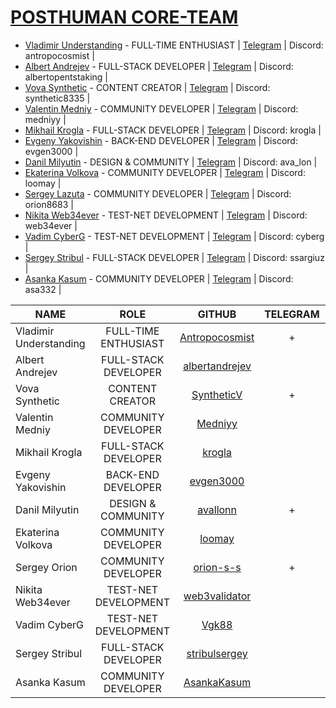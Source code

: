 # [POSTHUMAN CORE-TEAM](https://posthuman.digital/#rec643937348)

- [Vladimir Understanding](https://github.com/Antropocosmist) - FULL-TIME ENTHUSIAST | [Telegram](https://t.me/antropocosmist) | Discord: antropocosmist |
- [Albert Andrejev](https://github.com/albertandrejev) - FULL-STACK DEVELOPER        | [Telegram](https://t.me/Albert_OpenTech) | Discord: albertopentstaking |
- [Vova Synthetic](https://github.com/SyntheticV) - CONTENT CREATOR                  | [Telegram](https://t.me/synth_etic) | Discord: synthetic8335 |
- [Valentin Medniy](https://github.com/Medniyy) - COMMUNITY DEVELOPER                | [Telegram](https://t.me/privetandreynugdejeti) | Discord: medniyy |
- [Mikhail Krogla](https://github.com/krogla) - FULL-STACK DEVELOPER                 | [Telegram](https://t.me/krogla) | Discord: krogla |
- [Evgeny Yakovishin](https://github.com/evgen3000) - BACK-END DEVELOPER             | [Telegram](https://t.me/lhavebeen) | Discord: evgen3000 |
- [Danil Milyutin](https://github.com/avallonn) - DESIGN & COMMUNITY                 | [Telegram](https://t.me/ava_lonnn) | Discord: ava_lon |
- [Ekaterina Volkova](https://github.com/loomay) - COMMUNITY DEVELOPER               | [Telegram](https://t.me/loomayy) | Discord: loomay |
- [Sergey Lazuta](https://github.com/orion-s-s) - COMMUNITY DEVELOPER                | [Telegram](https://t.me/s_orion) | Discord: orion8683 |
- [Nikita Web34ever](https://github.com/web3validator) - TEST-NET DEVELOPMENT        | [Telegram](https://t.me/web34ever) | Discord: web34ever |
- [Vadim CyberG](https://github.com/Vgk88) - TEST-NET DEVELOPMENT                    | [Telegram](https://t.me/cryptoq11) | Discord: cyberg |
- [Sergey Stribul](https://github.com/stribulsergey) - FULL-STACK DEVELOPER          | [Telegram](https://t.me/ssargiuz) | Discord: ssargiuz |
- [Asanka Kasum](https://twitter.com/AsankaKasum) - COMMUNITY DEVELOPER              | [Telegram](https://t.me/Asa332) | Discord: asa332 |

|           NAME         | ROLE                 | GITHUB | TELEGRAM | DISCORD |
|------------------------|:--------------------:|:----------------------:|:----:|:------:|
| Vladimir Understanding | FULL-TIME ENTHUSIAST | [Antropocosmist](https://github.com/Antropocosmist)|  +   |   30   |
| Albert Andrejev        | FULL-STACK DEVELOPER | [albertandrejev](https://github.com/albertandrejev) |      |   25   |
| Vova Synthetic         | CONTENT CREATOR      | [SyntheticV](https://github.com/SyntheticV) |  +   |   30   |
| Valentin Medniy        | COMMUNITY DEVELOPER  | [Medniyy](https://github.com/Medniyy) |      |   25   |
| Mikhail Krogla         | FULL-STACK DEVELOPER | [krogla](https://github.com/krogla) |      |   20   |
| Evgeny Yakovishin      | BACK-END DEVELOPER   | [evgen3000](https://github.com/evgen3000) |      |   20   |
| Danil Milyutin         | DESIGN & COMMUNITY   | [avallonn](https://github.com/avallonn) |  +   |   30   |
| Ekaterina Volkova      | COMMUNITY DEVELOPER  | [loomay](https://github.com/loomay) |      |   25   |
| Sergey Orion           | COMMUNITY DEVELOPER  | [orion-s-s](https://github.com/orion-s-s) |  +   |   30   |
| Nikita Web34ever       | TEST-NET DEVELOPMENT | [web3validator](https://github.com/web3validator) |      |   25   |
| Vadim CyberG           | TEST-NET DEVELOPMENT | [Vgk88](https://github.com/Vgk88) |      |   20   |
| Sergey Stribul         | FULL-STACK DEVELOPER | [stribulsergey](https://github.com/stribulsergey) |      |   20   |
| Asanka Kasum           | COMMUNITY DEVELOPER  | [AsankaKasum](https://twitter.com/AsankaKasum) |      |   20   |
